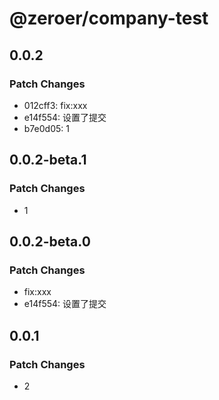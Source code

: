 # @zeroer/company-test

## 0.0.2

### Patch Changes

- 012cff3: fix:xxx
- e14f554: 设置了提交
- b7e0d05: 1

## 0.0.2-beta.1

### Patch Changes

- 1

## 0.0.2-beta.0

### Patch Changes

- fix:xxx
- e14f554: 设置了提交

## 0.0.1

### Patch Changes

- 2
